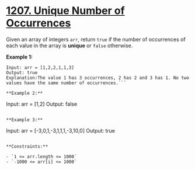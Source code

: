 # [1207. Unique Number of Occurrences](https://leetcode.com/problems/unique-number-of-occurrences/description/?envType=daily-question&envId=2024-01-17)

Given an array of integers `arr`, return `true` if the number of occurrences of each value in the array is **unique** or `false` otherwise.

**Example 1:**

````
Input: arr = [1,2,2,1,1,3]
Output: true
Explanation:The value 1 has 3 occurrences, 2 has 2 and 3 has 1. No two values have the same number of occurrences.```

**Example 2:**

````

Input: arr = [1,2]
Output: false

```

**Example 3:**

```

Input: arr = [-3,0,1,-3,1,1,1,-3,10,0]
Output: true

```

**Constraints:**

- `1 <= arr.length <= 1000`
- `-1000 <= arr[i] <= 1000`
```
